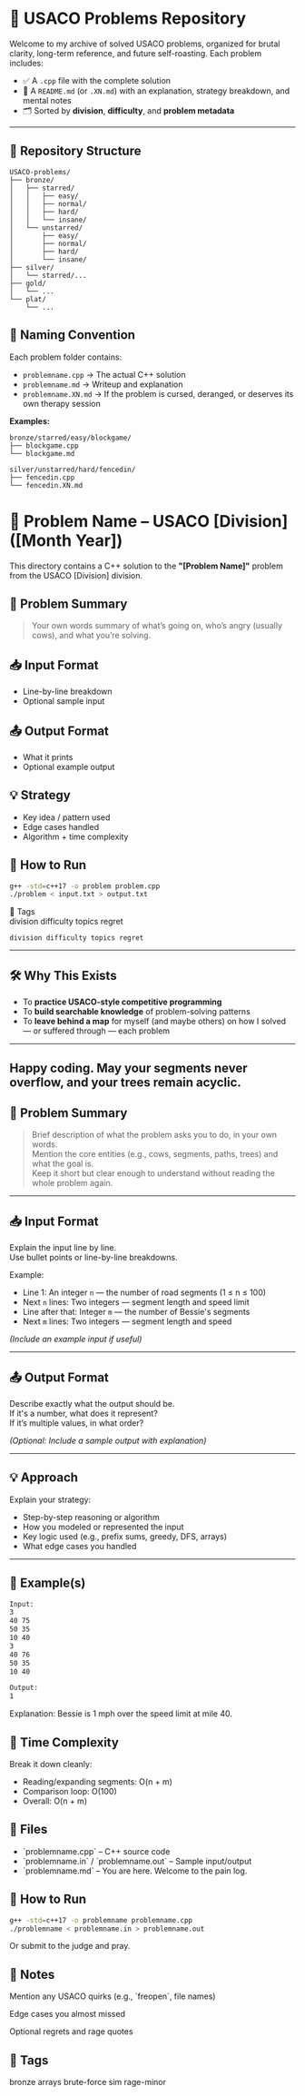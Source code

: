 # 🐄 USACO Problems Repository

Welcome to my archive of solved USACO problems, organized for brutal clarity, long-term reference, and future self-roasting. Each problem includes:

- ✅ A `.cpp` file with the complete solution
- 🧠 A `README.md` (or `.XN.md`) with an explanation, strategy breakdown, and mental notes
- 🗂 Sorted by **division**, **difficulty**, and **problem metadata**

---

## 📁 Repository Structure

```text
USACO-problems/
├── bronze/
│   ├── starred/
│   │   ├── easy/
│   │   ├── normal/
│   │   ├── hard/
│   │   └── insane/
│   └── unstarred/
│       ├── easy/
│       ├── normal/
│       ├── hard/
│       └── insane/
├── silver/
│   └── starred/...
├── gold/
│   └── ...
└── plat/
    └── ...
```
## 🎯 Naming Convention

Each problem folder contains:

- `problemname.cpp` → The actual C++ solution  
- `problemname.md` → Writeup and explanation  
- `problemname.XN.md` → If the problem is cursed, deranged, or deserves its own therapy session  

**Examples:**
```text
bronze/starred/easy/blockgame/
├── blockgame.cpp
└── blockgame.md

silver/unstarred/hard/fencedin/
├── fencedin.cpp
└── fencedin.XN.md
```

# 🐄 Problem Name – USACO [Division] ([Month Year])

This directory contains a C++ solution to the **"[Problem Name]"** problem from the USACO [Division] division.

## 📜 Problem Summary
> Your own words summary of what’s going on, who’s angry (usually cows), and what you’re solving.

## 📥 Input Format
- Line-by-line breakdown
- Optional sample input

## 📤 Output Format
- What it prints
- Optional example output

## 💡 Strategy
- Key idea / pattern used
- Edge cases handled
- Algorithm + time complexity

## 🚀 How to Run
```sh
g++ -std=c++17 -o problem problem.cpp
./problem < input.txt > output.txt
```

🔖 Tags  
division difficulty topics regret

```
division difficulty topics regret
```

---

## 🛠 Why This Exists

- To **practice USACO-style competitive programming**  
- To **build searchable knowledge** of problem-solving patterns  
- To **leave behind a map** for myself (and maybe others) on how I solved — or suffered through — each problem  

---

Happy coding. May your segments never overflow, and your trees remain acyclic.  
---

## 📜 Problem Summary

> Brief description of what the problem asks you to do, in your own words.  
> Mention the core entities (e.g., cows, segments, paths, trees) and what the goal is.  
> Keep it short but clear enough to understand without reading the whole problem again.  

---


## 📥 Input Format

Explain the input line by line.  
Use bullet points or line-by-line breakdowns.

Example:

- Line 1: An integer `n` — the number of road segments (1 ≤ n ≤ 100)
- Next `n` lines: Two integers — segment length and speed limit
- Line after that: Integer `m` — the number of Bessie's segments
- Next `m` lines: Two integers — segment length and speed

*(Include an example input if useful)*

---

## 📤 Output Format

Describe exactly what the output should be.  
If it's a number, what does it represent?  
If it’s multiple values, in what order?

*(Optional: Include a sample output with explanation)*

---

## 💡 Approach

Explain your strategy:

- Step-by-step reasoning or algorithm
- How you modeled or represented the input
- Key logic used (e.g., prefix sums, greedy, DFS, arrays)
- What edge cases you handled

---

## 🧪 Example(s)
```txt
Input:
3
40 75
50 35
10 40
3
40 76
50 35
10 40

Output:
1
```

Explanation: Bessie is 1 mph over the speed limit at mile 40.

## 🧠 **Time Complexity**  
Break it down cleanly:

- Reading/expanding segments: O(n + m)  
- Comparison loop: O(100)  
- Overall: O(n + m)  

## 📁 **Files**  
- \`problemname.cpp\` – C++ source code  
- \`problemname.in\` / \`problemname.out\` – Sample input/output  
- \`problemname.md\` – You are here. Welcome to the pain log.  

## 🚀 **How to Run**

```sh
g++ -std=c++17 -o problemname problemname.cpp
./problemname < problemname.in > problemname.out
```

Or submit to the judge and pray.

## 🫠 **Notes**  
Mention any USACO quirks (e.g., \`freopen\`, file names)


Edge cases you almost missed

Optional regrets and rage quotes

## 🔖 Tags
bronze arrays brute-force sim rage-minor
